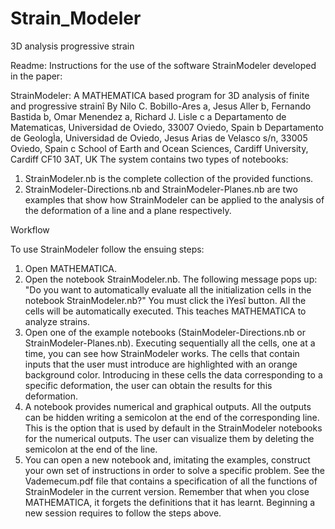 # Strain_Modeler
3D analysis progressive strain

Readme: Instructions for the use of the software StrainModeler developed in the paper:

StrainModeler: A MATHEMATICA based program for 3D analysis of finite and progressive strainî 
By Nilo C. Bobillo-Ares a, Jesus Aller b, Fernando Bastida b, Omar Menendez a, Richard J. Lisle c
a Departamento de Matematicas, Universidad de Oviedo, 33007 Oviedo, Spain
b Departamento de GeologÌa, Universidad de Oviedo, Jesus Arias de Velasco s/n, 33005 Oviedo, Spain
c School of Earth and Ocean Sciences, Cardiff University, Cardiff CF10 3AT, UK
The system contains two types of notebooks: 
1. StrainModeler.nb is the complete collection of the provided functions.
2. StrainModeler-Directions.nb and StrainModeler-Planes.nb are two examples that show how StrainModeler can be applied to the analysis of the deformation of a line and a plane respectively.

Workflow

To use StrainModeler follow the ensuing steps:
1. Open MATHEMATICA.
2. Open the notebook StrainModeler.nb. The following message pops up:
"Do you want to automatically evaluate all the initialization cells in the notebook StrainModeler.nb?"
You must click the ìYesî button. All the cells will be automatically executed. This teaches MATHEMATICA to analyze strains.
3. Open one of the example notebooks (StainModeler-Directions.nb or StrainModeler-Planes.nb). Executing sequentially all the cells, one at a time, you can see how StrainModeler works. The cells that contain inputs that the user must introduce are highlighted with an orange background color. Introducing in these cells the data corresponding to a specific deformation, the user can obtain the results for this deformation. 
4. A notebook provides numerical and graphical outputs. All the outputs can be hidden writing a semicolon at the end of the corresponding line. This is the option that is used by default in the StrainModeler notebooks for the numerical outputs. The user can visualize them by deleting the semicolon at the end of the line.  
5. You can open a new notebook and, imitating the examples, construct your own set of instructions in order to solve a specific problem. See the Vademecum.pdf file that contains a specification of all the functions of StrainModeler in the current version.
Remember that when you close MATHEMATICA, it forgets the definitions that it has learnt. Beginning a new session requires to follow the steps above.

